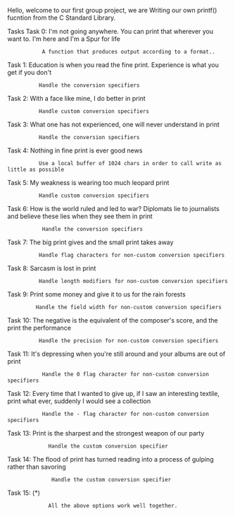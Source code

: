 Hello, welcome to our first group project, we are Writing our own printf() fucntion from the C Standard Library.

Tasks
Task 0: I'm not going anywhere. You can print that wherever you want to. I'm here and I'm a Spur for life

               A function that produces output according to a format..
Task 1: Education is when you read the fine print. Experience is what you get if you don't

              Handle the conversion specifiers
Task 2: With a face like mine, I do better in print

              Handle custom conversion specifiers 
Task 3: What one has not experienced, one will never understand in print

              Handle the conversion specifiers
Task 4: Nothing in fine print is ever good news

              Use a local buffer of 1024 chars in order to call write as little as possible
Task 5: My weakness is wearing too much leopard print

              Handle custom conversion specifiers
Task 6: How is the world ruled and led to war? Diplomats lie to journalists and believe these lies when they see them in print

               Handle the conversion specifiers
Task 7: The big print gives and the small print takes away

              Handle flag characters for non-custom conversion specifiers
Task 8: Sarcasm is lost in print

              Handle length modifiers for non-custom conversion specifiers
Task 9: Print some money and give it to us for the rain forests

             Handle the field width for non-custom conversion specifiers
Task 10: The negative is the equivalent of the composer's score, and the print the performance

              Handle the precision for non-custom conversion specifiers
Task 11: It's depressing when you're still around and your albums are out of print

               Handle the 0 flag character for non-custom conversion specifiers
Task 12: Every time that I wanted to give up, if I saw an interesting textile, print what ever, suddenly I would see a collection

               Handle the - flag character for non-custom conversion specifiers
Task 13: Print is the sharpest and the strongest weapon of our party

                 Handle the custom conversion specifier
Task 14: The flood of print has turned reading into a process of gulping rather than savoring

                  Handle the custom conversion specifier
Task 15: (*)

                 All the above options work well together.

